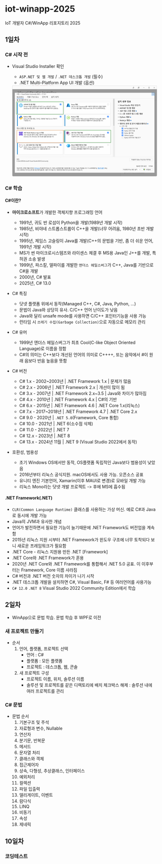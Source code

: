 # iot-winapp-2025
IoT 개발자 C#/WinApp 리포지토리 2025

## 1일차

### C# 시작 전
- Visual Studio Installer 확인

    - `ASP.NET 및 웹 개발` / `.NET 데스크톱 개발` (필수)
    - .NET Multi-Platform App UI 개발 (옵션)

    <img src="./image/cs0001.png" width="700">

### C# 학습

#### C#이란?
- **마이크로소프트**가 개발한 객체지향 프로그래밍 언어
    - 1991년, 귀도 반 로섬이 Python을 개발(1989년 개발 시작)
    - 1985년, 비야네 스트롭스트룹이 C++을 개발(너무 어려움, 1980년 초반 개발 시작)
    - 1995년, 제임스 고슬링이 Java를 개발(C++의 문법을 기반, 좀 더 쉬운 언어, 1991년 개발 시작)
    - MS가 썬 마이크로시스템즈와 라이센스 체결 후 MS용 Java인 J++를 개발, 특허권 소송 발생
    - 1999년, 파스칼, 델파이를 개발한 `앤더스 헤일스버그`가 C++, Java를 기반으로 C#을 개발
    - 2000년, C# 발표
    - 2025년, C# 13.0

- C# 특징
    - 닷넷 플랫폼 위에서 동작(Managed C++, C#, Java, Python, ...)
    - 문법이 Java와 상당히 유사. C/C++ 언어 난이도가 낮음
    - Java와 달리 unsafe mode를 사용하면 C/C++ 포인터기능을 사용 가능
    - 런타임 시 `쓰레기 수집(Garbage Collection)`으로 자동으로 메모리 관리

- C# 유머
    - 1999년 앤더스 헤일스버그가 최초 Cool(C-like Object Oriented Language)로 이름을 정함
    - C#의 의미는 C++보다 개선된 언어의 의미로 C++++, 또는 음악에서 #이 원래 음보다 반음 높음을 뜻함

- C# 버전
    - C# 1.x - 2002~2003년 | .NET Framework 1.x | 문제가 많음
    - C# 2.x - 2006년 | .NET Framework 2.x | 개선이 많이 됨
    - C# 3.x - 2007년 | .NET Framework 2.x~3.5 | Java와 차이가 많아짐
    - C# 4.x - 2010년 | .NET Framework 4.x | C#의 기반
    - C# 6.x - 2015년 | .NET Framework 4.6 | .NET Core 1.x(리눅스)
    - C# 7.x - 2017~2018년 | .NET Framework 4.7 | .NET Core 2.x
    - C# 9.0 - 2020년 | `.NET 5.0`(Framework, Core 통합)
    - C# 10.0 - 2021년 | .NET 6(소수점 삭제)
    - C# 11.0 - 2022년 | .NET 7
    - C# 12.x - 2023년 | .NET 8
    - C# 13.x - 2024년 11월 | .NET 9 (Visual Studio 2022에서 동작)

- 호환성, 범용성
    - 초기 Windows OS에서만 동작, OS플랫폼 독립적인 Java보다 범용성이 낮았음
    - 2016년부터 리눅스 공식지원. macOS에서도 사용 가능. 오픈소스 공표
    - 유니티 엔진 기본언어, Xamarin(이후 MAUI로 변경)로 모바일 개발 가능
    - 리눅스 Mono라는 닷넷 개발 프로젝트 -> 후에 MS에 흡수됨

#### .NET Framework(.NET)
- `CLR(Common Language Runtime)` 클래스를 사용하는 가상 머신. 예로 C#과 Java로 동시에 개발 가능
- Java의 JVM과 유사한 개념
- 언어가 발전하면서 필요한 기능이 늘기때문에 .NET Framework도 버전업을 계속함
- 2015년 리눅스 지원 시부터 .NET Framework가 윈도우 구조에 너무 토착되다 보니 새로운 프레임워크가 필요함
- .NET Core - 리눅스 지원용 만든 .NET [Framework]
- .NET Core와 .NET Framework가 혼용
- 2020년 .NET Core와 .NET Framework를 통합해서 .NET 5.0 공표. 이 이후부터는 Framework, Core 이름 사라짐
- C# 버전과 .NET 버전 숫자의 차이가 나기 시작
- .NET 데스크톱 개발을 설치하면 C#, Visual Basic, F# 등 여러언어를 사용가능
- `C# 12.0` `.NET 8` Visual Studio 2022 Community Edition에서 학습

## 2일차
- WinApp으로 문법 학습. 문법 학습 후 WPF로 이전

### 새 프로젝트 만들기
- 순서
    1. 언어, 플랫폼, 프로젝트 선택
        - 언어 : C#
        - 플랫폼 : 모든 플랫폼
        - 프로젝트 : 데스크톱, 웹, 콘솔
    2. 새 프로젝트 구성
        - 프로젝트 이름, 위치, 솔루션 이름
        - 솔루션 및 프로젝트를 같은 디렉토리에 배치 체크박스 해제 : 솔루션 내에 여러 프로젝트를 관리

### C# 문법
- 문법 순서
    1. 기본구조 및 주석
    2. 자료형과 변수, Nullable
    3. 연산자
    4. 분기문, 반복문
    5. 메서드
    6. 문자열 처리
    7. 클래스와 객체
    8. 접근제어자
    9. 상속, 다형성, 추상클래스, 인터페이스
    10. 예외처리
    11. 컬렉션
    12. 파일 입출력
    13. 델리게이트, 이벤트
    14. 람다식
    15. LINQ
    16. 비동기
    17. 속성
    18. 제네릭

## 10일차

### 코딩테스트